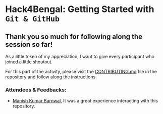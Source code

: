 # Hack4Bengal: Getting Started with `Git & GitHub`

## Thank you so much for following along the session so far!

As a little token of my appreciation, I want to give every participant who joined a little shoutout.

For this part of the activity, please visit the [CONTRIBUTING.md](CONTRIBUTING.md) file in the repository and follow along the instructions.

### Attendees & Feedbacks:
-   [Manish Kumar Barnwal](https://github.com/imanishbarnwal), It was a great experience interacting with this repository.
